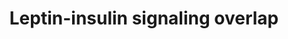 ---
annotations:
- id: PW:0000143
  parent: regulatory pathway
  type: Pathway Ontology
  value: insulin signaling pathway
- id: PW:0000363
  parent: regulatory pathway
  type: Pathway Ontology
  value: leptin system pathway
authors:
- Khanspers
- MaintBot
- Eweitz
- Mkutmon
description: Overlap of cellular insulin and leptin signaling.  Proteins on this pathway
  have targeted assays available via the [https://assays.cancer.gov/available_assays?wp_id=WP3935
  CPTAC Assay Portal]
last-edited: 2021-05-27
ndex: 92803f43-8b68-11eb-9e72-0ac135e8bacf
organisms:
- Homo sapiens
redirect_from:
- /index.php/Pathway:WP3935
- /instance/WP3935
- /instance/WP3935_r118425
revision: r118425
schema-jsonld:
- '@context': https://schema.org/
  '@id': https://wikipathways.github.io/pathways/WP3935.html
  '@type': Dataset
  creator:
    '@type': Organization
    name: WikiPathways
  description: Overlap of cellular insulin and leptin signaling.  Proteins on this
    pathway have targeted assays available via the [https://assays.cancer.gov/available_assays?wp_id=WP3935
    CPTAC Assay Portal]
  keywords:
  - AKT1
  - DGKZ
  - INS
  - INSR
  - IRS1
  - IRS2
  - IRS4
  - JAK2
  - LEP
  - LEPR
  - PDPK1
  - PIK3CG
  - PIK3R3
  - PIP2
  - PIP3
  - SOCS1
  - SOCS2
  - SOCS3
  - STAT3
  license: CC0
  name: Leptin-insulin signaling overlap
seo: CreativeWork
title: Leptin-insulin signaling overlap
wpid: WP3935
---